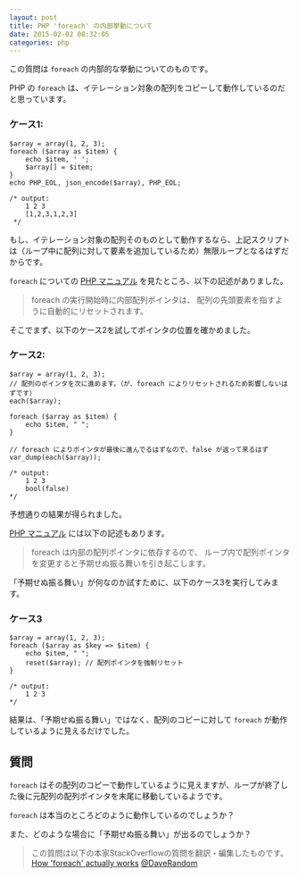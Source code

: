 ```yaml
---
layout: post
title: PHP 'foreach' の内部挙動について
date: 2015-02-02 08:32:05
categories: php
---
```

<p>この質問は <code>foreach</code> の内部的な挙動についてのものです。</p>

<p>PHP の <code>foreach</code> は、イテレーション対象の配列をコピーして動作しているのだと思っています。</p>

<h3>ケース1:</h3>

<pre class="lang-php prettyprint-override"><code>$array = array(1, 2, 3);
foreach ($array as $item) {
    echo $item, ' ';
    $array[] = $item;
}
echo PHP_EOL, json_encode($array), PHP_EOL;

/* output:
    1 2 3
    [1,2,3,1,2,3]
 */
</code></pre>

<p>もし、イテレーション対象の配列そのものとして動作するなら、上記スクリプトは（ループ中に配列に対して要素を追加しているため）無限ループとなるはずだからです。</p>

<p><code>foreach</code> についての <a href="http://php.net/manual/ja/control-structures.foreach.php" rel="nofollow noreferrer">PHP マニュアル</a> を見たところ、以下の記述がありました。</p>

<blockquote>
  <p>foreach の実行開始時に内部配列ポインタは、 配列の先頭要素を指すように自動的にリセットされます。</p>
</blockquote>

<p>そこでまず、以下のケース2を試してポインタの位置を確かめました。</p>

<h3>ケース2:</h3>

<pre class="lang-php prettyprint-override"><code>$array = array(1, 2, 3);
// 配列のポインタを次に進めます。（が、foreach によりリセットされるため影響しないはずです）
each($array);

foreach ($array as $item) {
    echo $item, " ";
}

// foreach によりポインタが最後に進んでるはずなので、false が返って来るはず
var_dump(each($array));

/* output:
    1 2 3
    bool(false)
*/
</code></pre>

<p>予想通りの結果が得られました。</p>

<p><a href="http://php.net/manual/ja/control-structures.foreach.php" rel="nofollow noreferrer">PHP マニュアル</a> には以下の記述もあります。</p>

<blockquote>
  <p>foreach は内部の配列ポインタに依存するので、 ループ内で配列ポインタを変更すると予期せぬ振る舞いを引き起こします。</p>
</blockquote>

<p>「予期せぬ振る舞い」が何なのか試すために、以下のケース3を実行してみます。</p>

<h3>ケース3</h3>

<pre class="lang-php prettyprint-override"><code>$array = array(1, 2, 3);
foreach ($array as $key =&gt; $item) {
    echo $item, " ";
    reset($array); // 配列ポインタを強制リセット
}

/* output:
    1 2 3
*/
</code></pre>

<p>結果は、「予期せぬ振る舞い」ではなく、配列のコピーに対して <code>foreach</code> が動作しているように見えるだけでした。</p>

<h2>質問</h2>

<p><code>foreach</code> はその配列のコピーで動作しているように見えますが、ループが終了した後に元配列の配列ポインタを末尾に移動しているようです。</p>

<p><code>foreach</code> は本当のところどのように動作しているのでしょうか？</p>

<p>また、どのような場合に「予期せぬ振る舞い」が出るのでしょうか？</p>

<blockquote>
  <p>この質問は以下の本家StackOverflowの質問を翻訳・編集したものです。<br>
  <a href="https://stackoverflow.com/q/10057671/4369063">How 'foreach' actually works</a> <a href="https://stackoverflow.com/users/889949/daverandom">@DaveRandom</a></p>
</blockquote>
